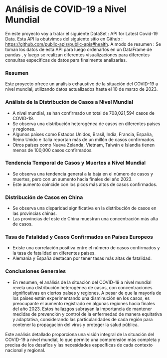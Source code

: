 # Análisis de COVID-19 a Nivel Mundial
En este proyecto voy a tratar el siguiente DataSet : API for Latest Covid-19 Data. 
Esta API la obutvimos del siguiente sitio en Github : https://github.com/public-apis/public-apis#health.
A modo de resumen : Se toman los datos de esta API para luego ordenarlos en un DataFrame de pandas , y luego se realizan diferentes visualizaciones para diferentes consultas especificas de datos para finalmente analizarlas. 

### Resumen

Este proyecto ofrece un análisis exhaustivo de la situación del COVID-19 a nivel mundial, utilizando datos actualizados hasta el 10 de marzo de 2023.

### Análisis de la Distribución de Casos a Nivel Mundial

- A nivel mundial, se han confirmado un total de 708,021,594 casos de COVID-19.
- Se observa una distribución heterogénea de casos en diferentes países y regiones.
- Algunos países como Estados Unidos, Brasil, India, Francia, España, Reino Unido e Italia reportan más de un millón de casos confirmados.
- Otros países como Nueva Zelanda, Vietnam, Taiwán e Islandia tienen menos de 100,000 casos confirmados.

### Tendencia Temporal de Casos y Muertes a Nivel Mundial

- Se observa una tendencia general a la baja en el número de casos y muertes, pero con un aumento hacia finales del año 2023.
- Este aumento coincide con los picos más altos de casos confirmados.

### Distribución de Casos en China

- Se observa una disparidad significativa en la distribución de casos en las provincias chinas.
- Las provincias del este de China muestran una concentración más alta de casos.

### Tasa de Fatalidad y Casos Confirmados en Países Europeos

- Existe una correlación positiva entre el número de casos confirmados y la tasa de fatalidad en diferentes países.
- Alemania y España destacan por tener tasas más altas de fatalidad.

### Conclusiones Generales

- En resumen, el análisis de la situación del COVID-19 a nivel mundial revela una distribución heterogénea de casos, con concentraciones significativas en ciertos países y regiones. A pesar de que la mayoría de los países están experimentando una disminución en los casos, es preocupante el aumento registrado en algunas regiones hacia finales del año 2023. Estos hallazgos subrayan la importancia de mantener medidas de prevención y control de la enfermedad de manera equitativa y adaptativa, considerando las particularidades de cada región para contener la propagación del virus y proteger la salud pública.

Este análisis detallado proporciona una visión integral de la situación del COVID-19 a nivel mundial, lo que permite una comprensión más completa y precisa de los desafíos y las necesidades específicas de cada contexto nacional y regional.
